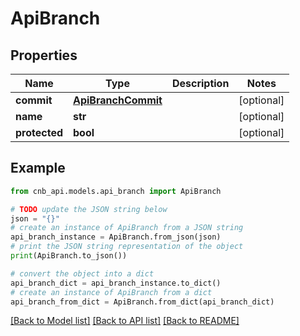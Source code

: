 # ApiBranch


## Properties

Name | Type | Description | Notes
------------ | ------------- | ------------- | -------------
**commit** | [**ApiBranchCommit**](ApiBranchCommit.md) |  | [optional] 
**name** | **str** |  | [optional] 
**protected** | **bool** |  | [optional] 

## Example

```python
from cnb_api.models.api_branch import ApiBranch

# TODO update the JSON string below
json = "{}"
# create an instance of ApiBranch from a JSON string
api_branch_instance = ApiBranch.from_json(json)
# print the JSON string representation of the object
print(ApiBranch.to_json())

# convert the object into a dict
api_branch_dict = api_branch_instance.to_dict()
# create an instance of ApiBranch from a dict
api_branch_from_dict = ApiBranch.from_dict(api_branch_dict)
```
[[Back to Model list]](../README.md#documentation-for-models) [[Back to API list]](../README.md#documentation-for-api-endpoints) [[Back to README]](../README.md)


